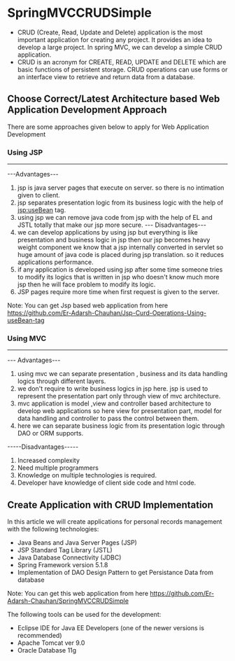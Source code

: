 # SpringMVCCRUDSimple
* CRUD (Create, Read, Update and Delete) application is the most important application for creating any project. It provides an idea to     develop a large project. In spring MVC, we can develop a simple CRUD application.
* CRUD is an acronym for CREATE, READ, UPDATE and DELETE which are basic functions of persistent storage. CRUD operations can use forms or   an interface view to retrieve and return data from a database.

## Choose Correct/Latest Architecture based Web Application Development Approach
There are some approaches given below to apply for Web Application Development

### Using JSP
---------
---Advantages---
1. jsp is java server pages that execute on server. so there is no intimation given to client.
2. jsp separates  presentation logic from its business logic with the help of <jsp:useBean> tag.
3. using jsp we can remove java code from jsp with the help of EL and JSTL totally that make our jsp more secure.
--- Disadvantages---
1. we can develop applications by using jsp but everything is like presentation and business logic in jsp then our 
   jsp becomes heavy weight component we know that a jsp internally converted in servlet so huge amount of java code 
   is placed during jsp translation. so it reduces applications performance.
2. if any application is developed using jsp after some time someone tries to modify its logics that is written in jsp
   who doesn't know much more jsp then he will face problem to modify its logic.
3. JSP pages require more time when  first request is given to the server.

Note: You can get Jsp based web application from here  https://github.com/Er-Adarsh-Chauhan/Jsp-Curd-Operations-Using-useBean-tag

### Using MVC 
---------
--- Advantages---
1. using mvc we can separate presentation , business and its data handling logics through different layers.
2. we don't require to write business logics in jsp here. jsp is used to represent the presentation part only through 
   view of mvc architecture.
3. mvc application is model ,view and controller based architecture to develop web applications so here view for presentation
   part, model for data handling and controller to pass the control between them. 
4. here we can separate business logic from its presentation logic through DAO or ORM supports.  
	
-----Disadvantages-----
1. Increased complexity
2. Need multiple programmers
3. Knowledge on multiple technologies is required.
4. Developer have knowledge of client side code and html code.

## Create Application with CRUD Implementation
In this article we will create applications for personal records management with the following technologies:
* Java Beans and Java Server Pages (JSP)
* JSP Standard Tag Library (JSTL)
* Java Database Connectivity (JDBC)
* Spring Framework version 5.1.8
* Implementation of DAO Design Pattern to get Persistance Data from database 

Note: You can get this web application from here https://github.com/Er-Adarsh-Chauhan/SpringMVCCRUDSimple

The following tools can be used for the development:
* Eclipse IDE for Java EE Developers (one of the newer versions is recommended)
* Apache Tomcat ver 9.0
* Oracle Database 11g

